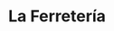 ---
title: "La Ferretería"
url: /ciudad-autonoma-de-buenos-aires/la-ferreteria-ecuador/
shop: hardware
---